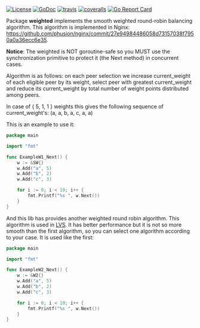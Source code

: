 [![License](https://img.shields.io/:license-apache-blue.svg)](https://opensource.org/licenses/Apache-2.0) [![GoDoc](https://godoc.org/github.com/smallnest/weighted?status.png)](http://godoc.org/github.com/smallnest/weighted)  [![travis](https://travis-ci.org/smallnest/weighted.svg?branch=master)](https://travis-ci.org/smallnest/weighted) [![coveralls](https://coveralls.io/repos/smallnest/weighted/badge.svg?branch=master&service=github)](https://coveralls.io/github/smallnest/weighted?branch=master) [![Go Report Card](https://goreportcard.com/badge/github.com/smallnest/weighted)](https://goreportcard.com/report/github.com/smallnest/weighted)




Package **weighted** implements the smooth weighted round-robin balancing algorithm. This algorithm is implemented in Nginx:
https://github.com/phusion/nginx/commit/27e94984486058d73157038f7950a0a36ecc6e35.

**Notice**: The weighted is NOT goroutine-safe so you MUST use the synchronization primitive to protect it (the Next method) in concurrent cases.


Algorithm is as follows: on each peer selection we increase current_weight
of each eligible peer by its weight, select peer with greatest current_weight
and reduce its current_weight by total number of weight points distributed
among peers.

In case of { 5, 1, 1 } weights this gives the following sequence of
current_weight's: (a, a, b, a, c, a, a)

This is an example to use it:

```go
package main

import "fmt"

func ExampleW1_Next() {
	w := &SW{}
	w.Add("a", 5)
	w.Add("b", 2)
	w.Add("c", 3)

	for i := 0; i < 10; i++ {
		fmt.Printf("%s ", w.Next())
	}
}
```

And this lib has provides another weighted round robin algorithm. This algorithm is used in [LVS](http://kb.linuxvirtualserver.org/wiki/Weighted_Round-Robin_Scheduling).
It has better performance but it is not so more smooth than the first algorithm, so you can select one algorithm according to your case. It is used like the first:

```go
package main

import "fmt"

func ExampleW2_Next() {
	w := &W2{}
	w.Add("a", 5)
	w.Add("b", 2)
	w.Add("c", 3)

	for i := 0; i < 10; i++ {
		fmt.Printf("%s ", w.Next())
	}
}
```
